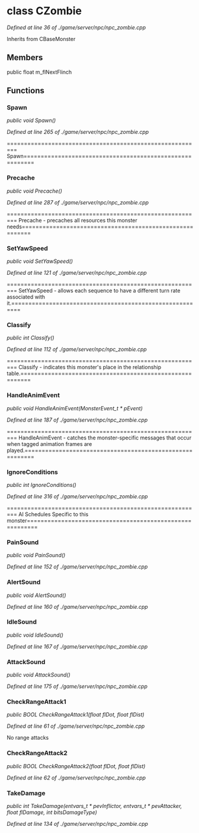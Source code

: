 # class CZombie

*Defined at line 36 of ./game/server/npc/npc_zombie.cpp*

Inherits from CBaseMonster



## Members

public float m_flNextFlinch



## Functions

### Spawn

*public void Spawn()*

*Defined at line 265 of ./game/server/npc/npc_zombie.cpp*

========================================================= Spawn=========================================================

### Precache

*public void Precache()*

*Defined at line 287 of ./game/server/npc/npc_zombie.cpp*

========================================================= Precache - precaches all resources this monster needs=========================================================

### SetYawSpeed

*public void SetYawSpeed()*

*Defined at line 121 of ./game/server/npc/npc_zombie.cpp*

========================================================= SetYawSpeed - allows each sequence to have a different turn rate associated with it.=========================================================

### Classify

*public int Classify()*

*Defined at line 112 of ./game/server/npc/npc_zombie.cpp*

========================================================= Classify - indicates this monster's place in the  relationship table.=========================================================

### HandleAnimEvent

*public void HandleAnimEvent(MonsterEvent_t * pEvent)*

*Defined at line 187 of ./game/server/npc/npc_zombie.cpp*

========================================================= HandleAnimEvent - catches the monster-specific messages that occur when tagged animation frames are played.=========================================================

### IgnoreConditions

*public int IgnoreConditions()*

*Defined at line 316 of ./game/server/npc/npc_zombie.cpp*

========================================================= AI Schedules Specific to this monster=========================================================

### PainSound

*public void PainSound()*

*Defined at line 152 of ./game/server/npc/npc_zombie.cpp*

### AlertSound

*public void AlertSound()*

*Defined at line 160 of ./game/server/npc/npc_zombie.cpp*

### IdleSound

*public void IdleSound()*

*Defined at line 167 of ./game/server/npc/npc_zombie.cpp*

### AttackSound

*public void AttackSound()*

*Defined at line 175 of ./game/server/npc/npc_zombie.cpp*

### CheckRangeAttack1

*public BOOL CheckRangeAttack1(float flDot, float flDist)*

*Defined at line 61 of ./game/server/npc/npc_zombie.cpp*

 No range attacks

### CheckRangeAttack2

*public BOOL CheckRangeAttack2(float flDot, float flDist)*

*Defined at line 62 of ./game/server/npc/npc_zombie.cpp*

### TakeDamage

*public int TakeDamage(entvars_t * pevInflictor, entvars_t * pevAttacker, float flDamage, int bitsDamageType)*

*Defined at line 134 of ./game/server/npc/npc_zombie.cpp*



